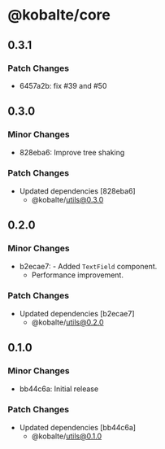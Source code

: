 # @kobalte/core

## 0.3.1

### Patch Changes

- 6457a2b: fix #39 and #50

## 0.3.0

### Minor Changes

- 828eba6: Improve tree shaking

### Patch Changes

- Updated dependencies [828eba6]
  - @kobalte/utils@0.3.0

## 0.2.0

### Minor Changes

- b2ecae7: - Added `TextField` component.
  - Performance improvement.

### Patch Changes

- Updated dependencies [b2ecae7]
  - @kobalte/utils@0.2.0

## 0.1.0

### Minor Changes

- bb44c6a: Initial release

### Patch Changes

- Updated dependencies [bb44c6a]
  - @kobalte/utils@0.1.0
